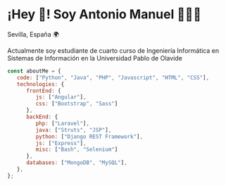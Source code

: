 # ¡Hey 👋! Soy Antonio Manuel 👨🏻‍💻

Sevilla, España 🌍

Actualmente soy estudiante de cuarto curso de Ingeniería Informática en Sistemas de Información en la Universidad Pablo de Olavide

```javascript
const aboutMe = {
   code: ["Python", "Java", "PHP", "Javascript", "HTML", "CSS"],
   technologies: {
      frontEnd: {
         js: ["Angular"],
         css: ["Bootstrap", "Sass"]
      },
      backEnd: {
         php: ["Laravel"],
         java: ["Struts", "JSP"],
         python: ["Django REST Framework"],
         js: ["Express"],
         misc: ["Bash", "Selenium"]
      },
      databases: ["MongoDB", "MySQL"],
   },
};
```
